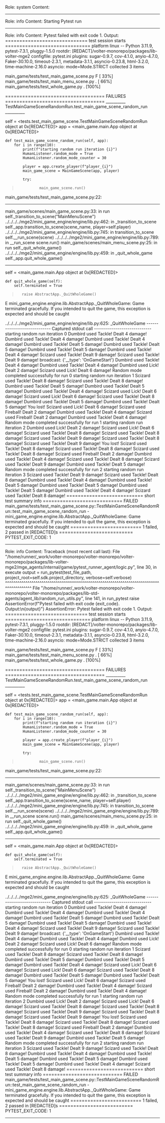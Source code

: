Role: system
Content: 
__________________
Role: info
Content: Starting Pytest run
__________________
Role: info
Content: Pytest failed with exit code 1. Output:
============================= test session starts ==============================
platform linux -- Python 3.11.9, pytest-7.3.1, pluggy-1.5.0
rootdir: [REDACT]/volter-monorepo/packages/lib-volter-mge2
configfile: pytest.ini
plugins: sugar-0.9.7, cov-4.1.0, anyio-4.7.0, Faker-30.10.0, timeout-2.3.1, metadata-3.1.1, asyncio-0.23.8, html-3.2.0, time-machine-2.16.0
asyncio: mode=Mode.STRICT
collected 3 items

main_game/tests/test_main_game_scene.py F                                [ 33%]
main_game/tests/test_main_menu_scene.py .                                [ 66%]
main_game/tests/test_whole_game.py .                                     [100%]

=================================== FAILURES ===================================
__________ TestMainGameSceneRandomRun.test_main_game_scene_random_run __________

self = <tests.test_main_game_scene.TestMainGameSceneRandomRun object at 0x[REDACTED]>
app = <main_game.main.App object at 0x[REDACTED]>

    def test_main_game_scene_random_run(self, app):
        for i in range(10):
            print(f"starting random run iteration {i}")
            HumanListener.random_mode = True
            HumanListener.random_mode_counter = 30
    
            player = app.create_player(f"player_{i}")
            main_game_scene = MainGameScene(app, player)
    
            try:
>               main_game_scene.run()

main_game/tests/test_main_game_scene.py:22: 
_ _ _ _ _ _ _ _ _ _ _ _ _ _ _ _ _ _ _ _ _ _ _ _ _ _ _ _ _ _ _ _ _ _ _ _ _ _ _ _ 
main_game/scenes/main_game_scene.py:33: in run
    self._transition_to_scene("MainMenuScene")
../../../../mge2/mini_game_engine/engine/lib.py:462: in _transition_to_scene
    self._app.transition_to_scene(scene_name, player=self.player)
../../../../mge2/mini_game_engine/engine/lib.py:745: in transition_to_scene
    self.__run_scene(scene)
../../../../mge2/mini_game_engine/engine/lib.py:789: in __run_scene
    scene.run()
main_game/scenes/main_menu_scene.py:25: in run
    self._quit_whole_game()
../../../../mge2/mini_game_engine/engine/lib.py:459: in _quit_whole_game
    self._app.quit_whole_game()
_ _ _ _ _ _ _ _ _ _ _ _ _ _ _ _ _ _ _ _ _ _ _ _ _ _ _ _ _ _ _ _ _ _ _ _ _ _ _ _ 

self = <main_game.main.App object at 0x[REDACTED]>

    def quit_whole_game(self):
        self.terminated = True
>       raise AbstractApp._QuitWholeGame()
E       mini_game_engine.engine.lib.AbstractApp._QuitWholeGame: Game terminated gracefully. If you intended to quit the game, this exception is expected and should be caught

../../../../mge2/mini_game_engine/engine/lib.py:625: _QuitWholeGame
----------------------------- Captured stdout call -----------------------------
starting random run iteration 0
Dumbird used Tackle! Dealt 4 damage!
Dumbird used Tackle! Dealt 4 damage!
Dumbird used Tackle! Dealt 4 damage!
Dumbird used Tackle! Dealt 5 damage!
Dumbird used Tackle! Dealt 5 damage!
Dumbird used Tackle! Dealt 5 damage!
Dumbird used Tackle! Dealt 4 damage!
Scizard used Tackle! Dealt 9 damage!
Scizard used Tackle! Dealt 9 damage!
broadcast: {'__type': 'OnGameStart'}
Dumbird used Tackle! Dealt 4 damage!
Dumbird used Tackle! Dealt 4 damage!
Dumbird used Lick! Dealt 2 damage!
Scizard used Lick! Dealt 6 damage!
Random mode completed successfully for run 0
starting random run iteration 1
Scizard used Tackle! Dealt 8 damage!
Scizard used Tackle! Dealt 8 damage!
Dumbird used Tackle! Dealt 5 damage!
Dumbird used Tackle! Dealt 5 damage!
Dumbird used Tackle! Dealt 4 damage!
Scizard used Lick! Dealt 6 damage!
Scizard used Lick! Dealt 6 damage!
Scizard used Tackle! Dealt 8 damage!
Dumbird used Tackle! Dealt 5 damage!
Dumbird used Tackle! Dealt 5 damage!
You lost!
Scizard used Lick! Dealt 6 damage!
Scizard used Fireball! Dealt 2 damage!
Dumbird used Tackle! Dealt 4 damage!
Scizard used Fireball! Dealt 2 damage!
Dumbird used Tackle! Dealt 4 damage!
Random mode completed successfully for run 1
starting random run iteration 2
Dumbird used Lick! Dealt 2 damage!
Scizard used Lick! Dealt 6 damage!
Scizard used Tackle! Dealt 8 damage!
Scizard used Tackle! Dealt 8 damage!
Scizard used Tackle! Dealt 9 damage!
Scizard used Tackle! Dealt 8 damage!
Scizard used Tackle! Dealt 9 damage!
You lost!
Scizard used Tackle! Dealt 8 damage!
Scizard used Tackle! Dealt 8 damage!
Scizard used Tackle! Dealt 8 damage!
Scizard used Fireball! Dealt 2 damage!
Dumbird used Tackle! Dealt 4 damage!
Scizard used Tackle! Dealt 8 damage!
Scizard used Tackle! Dealt 9 damage!
Dumbird used Tackle! Dealt 5 damage!
Random mode completed successfully for run 2
starting random run iteration 3
Scizard used Tackle! Dealt 9 damage!
Scizard used Tackle! Dealt 8 damage!
Dumbird used Tackle! Dealt 4 damage!
Dumbird used Tackle! Dealt 5 damage!
Dumbird used Tackle! Dealt 5 damage!
Dumbird used Tackle! Dealt 5 damage!
Dumbird used Tackle! Dealt 4 damage!
Scizard used Tackle! Dealt 8 damage!
=========================== short test summary info ============================
FAILED main_game/tests/test_main_game_scene.py::TestMainGameSceneRandomRun::test_main_game_scene_random_run - mini_game_engine.engine.lib.AbstractApp._QuitWholeGame: Game terminated gracefully. If you intended to quit the game, this exception is expected and should be caught
========================= 1 failed, 2 passed in [REDACTED]s ==========================
PYTEST_EXIT_CODE: 1

__________________
Role: info
Content: Traceback (most recent call last):
  File "/home/runner/_work/volter-monorepo/volter-monorepo/volter-monorepo/packages/lib-volter-mge2/mge_agents/internal/game/pytest_runner_agent/logic.py", line 30, in execute
    output = run_pytest(test_file_path, project_root=self.sdk.project_directory, verbose=self.verbose)
             ^^^^^^^^^^^^^^^^^^^^^^^^^^^^^^^^^^^^^^^^^^^^^^^^^^^^^^^^^^^^^^^^^^^^^^^^^^^^^^^^^^^^^^^^^
  File "/home/runner/_work/volter-monorepo/volter-monorepo/volter-monorepo/packages/lib-std-agents/agent_lib/random_run_utils.py", line 141, in run_pytest
    raise AssertionError(f"Pytest failed with exit code {exit_code}. Output:\n{output}")
AssertionError: Pytest failed with exit code 1. Output:
============================= test session starts ==============================
platform linux -- Python 3.11.9, pytest-7.3.1, pluggy-1.5.0
rootdir: [REDACT]/volter-monorepo/packages/lib-volter-mge2
configfile: pytest.ini
plugins: sugar-0.9.7, cov-4.1.0, anyio-4.7.0, Faker-30.10.0, timeout-2.3.1, metadata-3.1.1, asyncio-0.23.8, html-3.2.0, time-machine-2.16.0
asyncio: mode=Mode.STRICT
collected 3 items

main_game/tests/test_main_game_scene.py F                                [ 33%]
main_game/tests/test_main_menu_scene.py .                                [ 66%]
main_game/tests/test_whole_game.py .                                     [100%]

=================================== FAILURES ===================================
__________ TestMainGameSceneRandomRun.test_main_game_scene_random_run __________

self = <tests.test_main_game_scene.TestMainGameSceneRandomRun object at 0x[REDACTED]>
app = <main_game.main.App object at 0x[REDACTED]>

    def test_main_game_scene_random_run(self, app):
        for i in range(10):
            print(f"starting random run iteration {i}")
            HumanListener.random_mode = True
            HumanListener.random_mode_counter = 30
    
            player = app.create_player(f"player_{i}")
            main_game_scene = MainGameScene(app, player)
    
            try:
>               main_game_scene.run()

main_game/tests/test_main_game_scene.py:22: 
_ _ _ _ _ _ _ _ _ _ _ _ _ _ _ _ _ _ _ _ _ _ _ _ _ _ _ _ _ _ _ _ _ _ _ _ _ _ _ _ 
main_game/scenes/main_game_scene.py:33: in run
    self._transition_to_scene("MainMenuScene")
../../../../mge2/mini_game_engine/engine/lib.py:462: in _transition_to_scene
    self._app.transition_to_scene(scene_name, player=self.player)
../../../../mge2/mini_game_engine/engine/lib.py:745: in transition_to_scene
    self.__run_scene(scene)
../../../../mge2/mini_game_engine/engine/lib.py:789: in __run_scene
    scene.run()
main_game/scenes/main_menu_scene.py:25: in run
    self._quit_whole_game()
../../../../mge2/mini_game_engine/engine/lib.py:459: in _quit_whole_game
    self._app.quit_whole_game()
_ _ _ _ _ _ _ _ _ _ _ _ _ _ _ _ _ _ _ _ _ _ _ _ _ _ _ _ _ _ _ _ _ _ _ _ _ _ _ _ 

self = <main_game.main.App object at 0x[REDACTED]>

    def quit_whole_game(self):
        self.terminated = True
>       raise AbstractApp._QuitWholeGame()
E       mini_game_engine.engine.lib.AbstractApp._QuitWholeGame: Game terminated gracefully. If you intended to quit the game, this exception is expected and should be caught

../../../../mge2/mini_game_engine/engine/lib.py:625: _QuitWholeGame
----------------------------- Captured stdout call -----------------------------
starting random run iteration 0
Dumbird used Tackle! Dealt 4 damage!
Dumbird used Tackle! Dealt 4 damage!
Dumbird used Tackle! Dealt 4 damage!
Dumbird used Tackle! Dealt 5 damage!
Dumbird used Tackle! Dealt 5 damage!
Dumbird used Tackle! Dealt 5 damage!
Dumbird used Tackle! Dealt 4 damage!
Scizard used Tackle! Dealt 9 damage!
Scizard used Tackle! Dealt 9 damage!
broadcast: {'__type': 'OnGameStart'}
Dumbird used Tackle! Dealt 4 damage!
Dumbird used Tackle! Dealt 4 damage!
Dumbird used Lick! Dealt 2 damage!
Scizard used Lick! Dealt 6 damage!
Random mode completed successfully for run 0
starting random run iteration 1
Scizard used Tackle! Dealt 8 damage!
Scizard used Tackle! Dealt 8 damage!
Dumbird used Tackle! Dealt 5 damage!
Dumbird used Tackle! Dealt 5 damage!
Dumbird used Tackle! Dealt 4 damage!
Scizard used Lick! Dealt 6 damage!
Scizard used Lick! Dealt 6 damage!
Scizard used Tackle! Dealt 8 damage!
Dumbird used Tackle! Dealt 5 damage!
Dumbird used Tackle! Dealt 5 damage!
You lost!
Scizard used Lick! Dealt 6 damage!
Scizard used Fireball! Dealt 2 damage!
Dumbird used Tackle! Dealt 4 damage!
Scizard used Fireball! Dealt 2 damage!
Dumbird used Tackle! Dealt 4 damage!
Random mode completed successfully for run 1
starting random run iteration 2
Dumbird used Lick! Dealt 2 damage!
Scizard used Lick! Dealt 6 damage!
Scizard used Tackle! Dealt 8 damage!
Scizard used Tackle! Dealt 8 damage!
Scizard used Tackle! Dealt 9 damage!
Scizard used Tackle! Dealt 8 damage!
Scizard used Tackle! Dealt 9 damage!
You lost!
Scizard used Tackle! Dealt 8 damage!
Scizard used Tackle! Dealt 8 damage!
Scizard used Tackle! Dealt 8 damage!
Scizard used Fireball! Dealt 2 damage!
Dumbird used Tackle! Dealt 4 damage!
Scizard used Tackle! Dealt 8 damage!
Scizard used Tackle! Dealt 9 damage!
Dumbird used Tackle! Dealt 5 damage!
Random mode completed successfully for run 2
starting random run iteration 3
Scizard used Tackle! Dealt 9 damage!
Scizard used Tackle! Dealt 8 damage!
Dumbird used Tackle! Dealt 4 damage!
Dumbird used Tackle! Dealt 5 damage!
Dumbird used Tackle! Dealt 5 damage!
Dumbird used Tackle! Dealt 5 damage!
Dumbird used Tackle! Dealt 4 damage!
Scizard used Tackle! Dealt 8 damage!
=========================== short test summary info ============================
FAILED main_game/tests/test_main_game_scene.py::TestMainGameSceneRandomRun::test_main_game_scene_random_run - mini_game_engine.engine.lib.AbstractApp._QuitWholeGame: Game terminated gracefully. If you intended to quit the game, this exception is expected and should be caught
========================= 1 failed, 2 passed in [REDACTED]s ==========================
PYTEST_EXIT_CODE: 1


__________________
